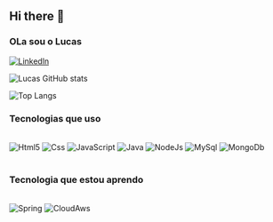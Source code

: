 ## Hi there 👋

### OLa sou o Lucas 
[![Linkedln](https://img.shields.io/badge/LinkedIn-0077B5?style=for-the-badge&logo=linkedin&logoColor=white)](https://www.linkedin.com/in/lucas-gabriel)

![Lucas GitHub stats](https://github-readme-stats.vercel.app/api?username=lucasgabrielcosta03&show_icons=true&theme=tokyonight)

![Top Langs](https://github-readme-stats.vercel.app/api/top-langs/?username=lucasgabrielcosta03&layout=compact)

### Tecnologias que uso 
<div style="display: inline_block"> <br>
 <img aling="center" alt="Html5" src="https://img.shields.io/badge/HTML5-E34F26?style=for-the-badge&logo=html5&logoColor=white" />
 <img aling="center" alt="Css" src="https://img.shields.io/badge/CSS3-1572B6?style=for-the-badge&logo=css3&logoColor=white" />
 <img aling="center" alt="JavaScript" src="https://img.shields.io/badge/JavaScript-F7DF1E?style=for-the-badge&logo=javascript&logoColor=black" />
 <img aling="center" alt="Java" src="https://img.shields.io/badge/Java-ED8B00?style=for-the-badge&logo=openjdk&logoColor=white" />
 <img aling="center" alt="NodeJs" src="https://img.shields.io/badge/Node.js-43853D?style=for-the-badge&logo=node.js&logoColor=white" />
 <img aling="center" alt="MySql" src="https://img.shields.io/badge/MySQL-00000F?style=for-the-badge&logo=mysql&logoColor=white" />
 <img aling="center" alt="MongoDb" src="https://img.shields.io/badge/MongoDB-4EA94B?style=for-the-badge&logo=mongodb&logoColor=white" />
</div> <br>

### Tecnologia que estou aprendo
<div style="display: inline_block"> <br>
 <img aling="center" alt="Spring" src="https://img.shields.io/badge/Spring-6DB33F?style=for-the-badge&logo=spring&logoColor=white" />
 <img aling="center" alt="CloudAws" src="https://img.shields.io/badge/Amazon_AWS-232F3E?style=for-the-badge&logo=amazon-aws&logoColor=white" />
</div> 

